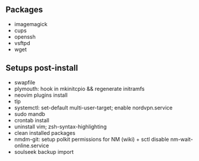 ## Packages

- imagemagick
- cups
- openssh
- vsftpd
- wget

## Setups post-install
- swapfile
- plymouth: hook in mkinitcpio && regenerate initramfs
- neovim plugins install
- tlp
- systemctl: set-default multi-user-target; enable nordvpn.service
- sudo mandb
- crontab install
- uninstall vim; zsh-syntax-highlighting
- clean installed packages
- nmdm-git: setup polkit permissions for NM (wiki) + sctl disable nm-wait-online.service
- soulseek backup import
